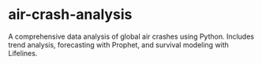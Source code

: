 # air-crash-analysis
A comprehensive data analysis of global air crashes using Python. Includes trend analysis, forecasting with Prophet, and survival modeling with Lifelines.
